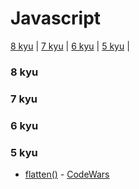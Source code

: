 # Javascript

[8 kyu](#8kyu) | [7 kyu](#7kyu) | [6 kyu](#6kyu) | [5 kyu](#5kyu) |


### <a name="8kyu">8 kyu</a>

### <a name="7kyu">7 kyu</a>

### <a name="6kyu">6 kyu</a>

### <a name="5kyu">5 kyu</a>
* [flatten()](5kyu/flatten().js) - [CodeWars](https://www.codewars.com/kata/513fa1d75e4297ba38000003)
